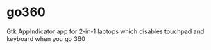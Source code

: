 # go360
Gtk AppIndicator app for 2-in-1 laptops which disables touchpad and keyboard when you go 360

